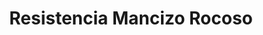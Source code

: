 ---
title: "Resistencia Mancizo Rocoso"
description: "Estudio de la resistencia del mancizo rocoso"
tema: "Rocas"
nivel: "Intermedio"
duracion: "5 semanas"
imagen: "/img/RMR.webp"
color: "bg-Orange"
quizzes: 15
enlace: "/quiz/rmr"
---